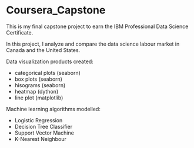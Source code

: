 # Coursera_Capstone
This is my final capstone project to earn the IBM Professional Data Science Certificate.

In this project, I analyze and compare the data science labour market in Canada and the United States.

Data visualization products created:
* categorical plots (seaborn)
* box plots (seaborn)
* hisograms (seaborn)
* heatmap (dython)
* line plot (matplotlib)

Machine learning algorithms modelled:
* Logistic Regression
* Decision Tree Classifier
* Support Vector Machine
* K-Nearest Neighbour
